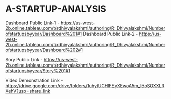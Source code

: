 # A-STARTUP-ANALYSIS


Dashboard Public Link-1 - https://us-west-2b.online.tableau.com/t/rdhivyalakshmi/authoring/R_Dhivyalakshmi/Numberofstartupsbyyear/Dashboard%201#1
Dashboard Public Link-2 - https://us-west-2b.online.tableau.com/t/rdhivyalakshmi/authoring/R_Dhivyalakshmi/Numberofstartupsbyyear/Dashboard%202#1

Sory Public Link - https://us-west-2b.online.tableau.com/t/rdhivyalakshmi/authoring/R_Dhivyalakshmi/Numberofstartupsbyyear/Story%201#1

Video Demonstration Link - https://drive.google.com/drive/folders/1uhytUCHlFEyXEwoA5m_l5oSOXXLRXehV?usp=share_link
